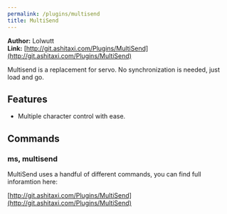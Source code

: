 ```yaml
---
permalink: /plugins/multisend
title: MultiSend
---
```


**Author:** Lolwutt<br/>
**Link:** [http://git.ashitaxi.com/Plugins/MultiSend](http://git.ashitaxi.com/Plugins/MultiSend)

Multisend is a replacement for servo. No synchronization is needed, just load and go.

## Features

  * Multiple character control with ease.

## Commands

### ms, multisend

MultiSend uses a handful of different commands, you can find full inforamtion here:

[http://git.ashitaxi.com/Plugins/MultiSend](http://git.ashitaxi.com/Plugins/MultiSend)
